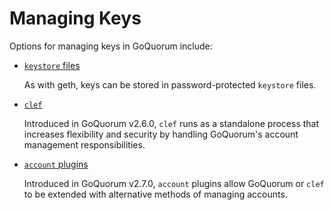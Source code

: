 # Managing Keys

Options for managing keys in GoQuorum include:

* [`keystore` files](https://geth.ethereum.org/docs/interface/managing-your-accounts)

    As with geth, keys can be stored in password-protected `keystore` files.

* [`clef`](clef.md)

    Introduced in GoQuorum v2.6.0, `clef` runs as a standalone process that increases flexibility and security by handling GoQuorum's account management responsibilities.

* [`account` plugins](AccountPlugins.md)

    Introduced in GoQuorum v2.7.0, `account` plugins allow GoQuorum or `clef` to be extended with alternative methods of managing accounts.
